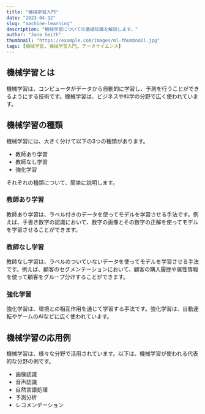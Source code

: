 ```yaml
---
title: "機械学習入門"
date: "2023-04-12"
slug: "machine-learning"
description: "機械学習についての基礎知識を解説します。"
author: "Jane Smith"
thumbnail: "https://example.com/images/ml-thumbnail.jpg"
tags: [機械学習, 機械学習入門, データサイエンス]
---
```


## 機械学習とは

機械学習は、コンピュータがデータから自動的に学習し、予測を行うことができるようにする技術です。機械学習は、ビジネスや科学の分野で広く使われています。

## 機械学習の種類

機械学習には、大きく分けて以下の3つの種類があります。

- 教師あり学習
- 教師なし学習
- 強化学習

それぞれの種類について、簡単に説明します。

### 教師あり学習

教師あり学習は、ラベル付きのデータを使ってモデルを学習させる手法です。例えば、手書き数字の認識において、数字の画像とその数字の正解を使ってモデルを学習させることができます。

### 教師なし学習

教師なし学習は、ラベルのついていないデータを使ってモデルを学習させる手法です。例えば、顧客のセグメンテーションにおいて、顧客の購入履歴や属性情報を使って顧客をグループ分けすることができます。

### 強化学習

強化学習は、環境との相互作用を通じて学習する手法です。強化学習は、自動運転やゲームのAIなどに広く使われています。

## 機械学習の応用例

機械学習は、様々な分野で活用されています。以下は、機械学習が使われる代表的な分野の例です。

- 画像認識
- 音声認識
- 自然言語処理
- 予測分析
- レコメンデーション

